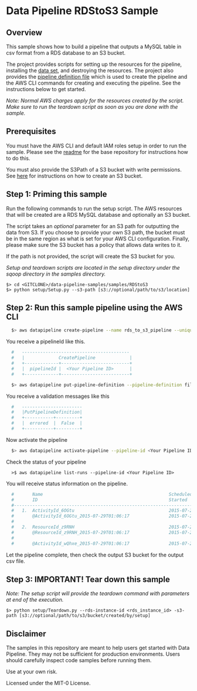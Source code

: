 # Data Pipeline RDStoS3 Sample

## Overview

This sample shows how to build a pipeline that outputs a MySQL table in csv format from a RDS database to an S3 bucket.

The project provides scripts for setting up the resources for the pipeline, installing the [data set](http://aws.amazon.com/datasets/6468931156960467), and destroying the resources. The project also provides the [pipeline definition file](http://docs.aws.amazon.com/datapipeline/latest/DeveloperGuide/dp-writing-pipeline-definition.html) which is used to create the pipeline and the AWS CLI commands for creating and executing the pipeline. See the instructions below to get started.

*Note: Normal AWS charges apply for the resources created by the script. Make sure to run the teardown script as soon as you are done with the sample.*

## Prerequisites

You must have the AWS CLI and default IAM roles setup in order to run the sample. Please see the [readme](https://github.com/awslabs/data-pipeline-samples) for the base repository for instructions how to do this.

You must also provide the S3Path of a S3 bucket with write permissions. See [here](http://docs.aws.amazon.com/AmazonS3/latest/UG/CreatingaBucket.html) for instructions on how to create an S3 bucket.

## Step 1: Priming this sample

Run the following commands to run the setup script. The AWS resources that will be created are a RDS MySQL database and optionally an S3 bucket.

The script takes an *optional* parameter for an S3 path for outputting the data from S3. If you choose to provide your own S3 path, the bucket must be in the same region as what is set for your AWS CLI configuration.  Finally, please make sure the S3 bucket has a policy that allows data writes to it.  

If the path is not provided, the script will create the S3 bucket for you.

*Setup and teardown scripts are located in the setup directory under the sqoop directory in the samples directory.*
```
$> cd <GITCLONE>/data-pipeline-samples/samples/RDStoS3
$> python setup/Setup.py --s3-path [s3://optional/path/to/s3/location]
```

## Step 2: Run this sample pipeline using the AWS CLI

```sh 
  $> aws datapipeline create-pipeline --name rds_to_s3_pipeline --unique-id rds_to_s3_pipeline
```

You receive a pipelineId like this. 
```sh
  #   -----------------------------------------
  #   |             CreatePipeline             |
  #   +-------------+--------------------------+
  #   |  pipelineId |  <Your Pipeline ID>      |
  #   +-------------+--------------------------+
```

```sh
  $> aws datapipeline put-pipeline-definition --pipeline-definition file://RDStoS3Pipeline.json --parameter-values myOutputS3Path=<s3://your/s3/output/path> myS3LogsPath=<s3://your/s3/logs/path> myRDSPassword=<your-rds-password> myRDSUsername=<your-rds-username> myRDSTableName=<your-rds-table-name> myRDSConnectStr=<your-rds-connection-string> --pipeline-id <Your Pipeline ID> 
```

You receive a validation messages like this
```sh
  #   ----------------------- 
  #   |PutPipelineDefinition|
  #   +-----------+---------+
  #   |  errored  |  False  |
  #   +-----------+---------+
```

Now activate the pipeline
```sh
  $> aws datapipeline activate-pipeline --pipeline-id <Your Pipeline ID>
```

Check the status of your pipeline 
```
  >$ aws datapipeline list-runs --pipeline-id <Your Pipeline ID>
```

You will receive status information on the pipeline.  
```sh
  #       Name                                                Scheduled Start      Status
  #       ID                                                  Started              Ended
  #---------------------------------------------------------------------------------------------------
  #   1.  ActivityId_6OGtu                                    2015-07-29T01:06:17  WAITING_ON_DEPENDENCIES
  #       @ActivityId_6OGtu_2015-07-29T01:06:17               2015-07-29T01:06:20
  #
  #   2.  ResourceId_z9RNH                                    2015-07-29T01:06:17  CREATING
  #       @ResourceId_z9RNH_2015-07-29T01:06:17               2015-07-29T01:06:20
  #
  #       @ActivityId_wQhxe_2015-07-29T01:06:17               2015-07-29T01:06:20
```

Let the pipeline complete, then check the output S3 bucket for the output csv file.

## Step 3: IMPORTANT! Tear down this sample

*Note: The setup script will provide the teardown command with parameters at end of the execution.*

```
$> python setup/Teardown.py --rds-instance-id <rds_instance_id> -s3-path [s3://optional/path/to/s3/bucket/created/by/setup]
```

## Disclaimer

The samples in this repository are meant to help users get started with Data Pipeline. They may not be sufficient for production environments. Users should carefully inspect code samples before running them.

Use at your own risk.

Licensed under the MIT-0 License.
